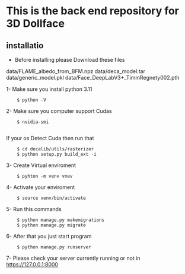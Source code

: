 # This is the back end repository for 3D Dollface

## installatio

* Before installing please Download these files 

data/FLAME_albedo_from_BFM.npz
data/deca_model.tar
data/generic_model.pkl
data/Face_DeepLabV3+_TimmRegnety002.pth

1- Make sure you install python 3.11
```
	$ python -V
```

2- Make sure you computer support Cudas
```
	$ nvidia-smi
	
```
If your os Detect Cuda then run that
```
	$ cd decalib/utils/rasterizer
	$ python setup.py build_ext -i
```

3- Create Virtual enviroment
```
	$ pyhton -m venv vnev
```
4- Activate your enviroment
```
	$ source venv/bin/activate

```
5- Run this commands
```
	$ python manage.py makemigrations
	$ python manage.py migrate
```

6- After that you just start program
```
	$ python manage.py runserver
```

7- Please check your server currently running or not in https://127.0.0.1:8000
